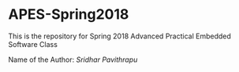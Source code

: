 # APES-Spring2018
  
This is the repository for Spring 2018 Advanced Practical Embedded Software Class

Name of the Author: *Sridhar Pavithrapu*
